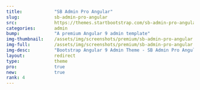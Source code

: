 ```yaml
---
title:            "SB Admin Pro Angular"
slug:             sb-admin-pro-angular
src:              https://themes.startbootstrap.com/sb-admin-pro-angular/
categories:       admin
bump:             "A premium Angular 9 admin template"
img-thumbnail:    /assets/img/screenshots/premium/sb-admin-pro-angular.jpg
img-full:         /assets/img/screenshots/premium/sb-admin-pro-angular.png
img-desc:         "Bootstrap Angular 9 Admin Theme - SB Admin Pro Angular"
layout:           redirect
type:             theme
pro:              true
new:              true
rank: 4
---
```

